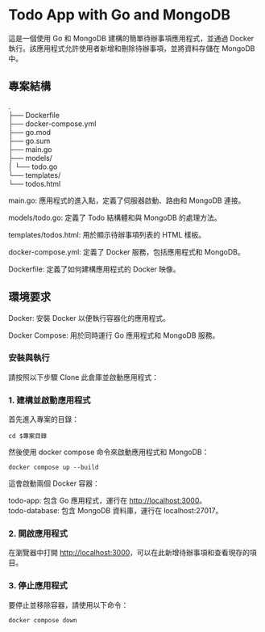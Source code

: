 # **Todo App with Go and MongoDB**

這是一個使用 Go 和 MongoDB 建構的簡單待辦事項應用程式，並通過 Docker 執行。該應用程式允許使用者新增和刪除待辦事項，並將資料存儲在 MongoDB 中。

## 專案結構

.\
├── Dockerfile\
├── docker-compose.yml\
├── go.mod\
├── go.sum\
├── main.go\
├── models/\
│   └── todo.go\
└── templates/\
└── todos.html

main.go: 應用程式的進入點，定義了伺服器啟動、路由和 MongoDB 連接。

models/todo.go: 定義了 Todo 結構體和與 MongoDB 的處理方法。

templates/todos.html: 用於顯示待辦事項列表的 HTML 樣板。

docker-compose.yml: 定義了 Docker 服務，包括應用程式和 MongoDB。

Dockerfile: 定義了如何建構應用程式的 Docker 映像。

## 環境要求

Docker: 安裝 Docker 以便執行容器化的應用程式。

Docker Compose: 用於同時運行 Go 應用程式和 MongoDB 服務。

### 安裝與執行

請按照以下步驟 Clone 此倉庫並啟動應用程式：

### 1. 建構並啟動應用程式

首先進入專案的目錄：

```
cd $專案目錄
```

然後使用 docker compose 命令來啟動應用程式和 MongoDB：

```
docker compose up --build
```

這會啟動兩個 Docker 容器：

todo-app: 包含 Go 應用程式，運行在 [http://localhost:3000](http://localhost:3000/)。 \
todo-database: 包含 MongoDB 資料庫，運行在 localhost:27017。

### 2. 開啟應用程式

在瀏覽器中打開 [http://localhost:3000](http://localhost:3000/)，可以在此新增待辦事項和查看現存的項目。

### 3. 停止應用程式

要停止並移除容器，請使用以下命令：

```
docker compose down
```
